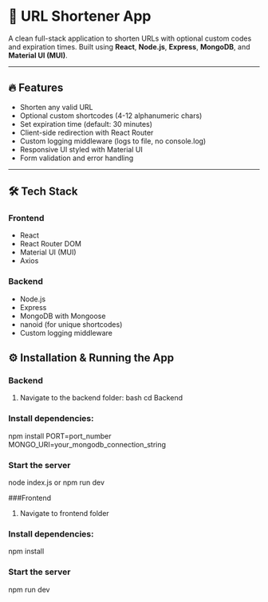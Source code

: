 # 🚀 URL Shortener App

A clean full-stack application to shorten URLs with optional custom codes and expiration times. Built using **React**, **Node.js**, **Express**, **MongoDB**, and **Material UI (MUI)**.

---

## 🔥 Features

- Shorten any valid URL  
- Optional custom shortcodes (4-12 alphanumeric chars)  
- Set expiration time (default: 30 minutes)  
- Client-side redirection with React Router  
- Custom logging middleware (logs to file, no console.log)  
- Responsive UI styled with Material UI  
- Form validation and error handling  

---

## 🛠 Tech Stack

### Frontend

- React  
- React Router DOM  
- Material UI (MUI)  
- Axios  

### Backend

- Node.js  
- Express  
- MongoDB with Mongoose  
- nanoid (for unique shortcodes)  
- Custom logging middleware  

## ⚙️ Installation & Running the App

### Backend

1. Navigate to the backend folder:
bash
cd Backend
### Install dependencies:
npm install
PORT=port_number
MONGO_URI=your_mongodb_connection_string
### Start the server
node index.js or npm run dev

###Frontend

1. Navigate to frontend folder
### Install dependencies:
npm install
### Start the server
npm run dev

